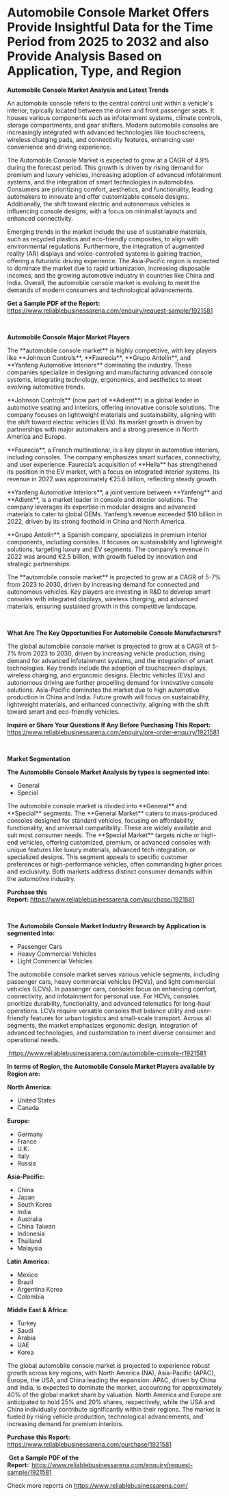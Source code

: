 <p><h1>Automobile Console Market Offers Provide Insightful Data for the Time Period from 2025 to 2032 and also Provide Analysis Based on Application, Type, and Region</h1></p><p><strong>Automobile Console Market Analysis and Latest Trends</strong></p>
<p><p>An automobile console refers to the central control unit within a vehicle's interior, typically located between the driver and front passenger seats. It houses various components such as infotainment systems, climate controls, storage compartments, and gear shifters. Modern automobile consoles are increasingly integrated with advanced technologies like touchscreens, wireless charging pads, and connectivity features, enhancing user convenience and driving experience.</p><p>The Automobile Console Market is expected to grow at a CAGR of 4.9% during the forecast period. This growth is driven by rising demand for premium and luxury vehicles, increasing adoption of advanced infotainment systems, and the integration of smart technologies in automobiles. Consumers are prioritizing comfort, aesthetics, and functionality, leading automakers to innovate and offer customizable console designs. Additionally, the shift toward electric and autonomous vehicles is influencing console designs, with a focus on minimalist layouts and enhanced connectivity.</p><p>Emerging trends in the market include the use of sustainable materials, such as recycled plastics and eco-friendly composites, to align with environmental regulations. Furthermore, the integration of augmented reality (AR) displays and voice-controlled systems is gaining traction, offering a futuristic driving experience. The Asia-Pacific region is expected to dominate the market due to rapid urbanization, increasing disposable incomes, and the growing automotive industry in countries like China and India. Overall, the automobile console market is evolving to meet the demands of modern consumers and technological advancements.</p></p>
<p><strong>Get a Sample PDF of the Report:&nbsp;</strong> <a href="https://www.reliablebusinessarena.com/enquiry/request-sample/1921581?utm_campaign=1766&utm_medium=2&utm_source=Github&utm_content=ia&utm_term=22012025&utm_id=automobile-console">https://www.reliablebusinessarena.com/enquiry/request-sample/1921581</a></p>
<p>&nbsp;</p>
<p><strong>Automobile Console Major Market Players</strong></p>
<p><p>The **automobile console market** is highly competitive, with key players like **Johnson Controls**, **Faurecia**, **Grupo Antolín**, and **Yanfeng Automotive Interiors** dominating the industry. These companies specialize in designing and manufacturing advanced console systems, integrating technology, ergonomics, and aesthetics to meet evolving automotive trends.</p><p>**Johnson Controls** (now part of **Adient**) is a global leader in automotive seating and interiors, offering innovative console solutions. The company focuses on lightweight materials and sustainability, aligning with the shift toward electric vehicles (EVs). Its market growth is driven by partnerships with major automakers and a strong presence in North America and Europe.</p><p>**Faurecia**, a French multinational, is a key player in automotive interiors, including consoles. The company emphasizes smart surfaces, connectivity, and user experience. Faurecia’s acquisition of **Hella** has strengthened its position in the EV market, with a focus on integrated interior systems. Its revenue in 2022 was approximately €25.6 billion, reflecting steady growth.</p><p>**Yanfeng Automotive Interiors**, a joint venture between **Yanfeng** and **Adient**, is a market leader in console and interior solutions. The company leverages its expertise in modular designs and advanced materials to cater to global OEMs. Yanfeng’s revenue exceeded $10 billion in 2022, driven by its strong foothold in China and North America.</p><p>**Grupo Antolín**, a Spanish company, specializes in premium interior components, including consoles. It focuses on sustainability and lightweight solutions, targeting luxury and EV segments. The company’s revenue in 2022 was around €2.5 billion, with growth fueled by innovation and strategic partnerships.</p><p>The **automobile console market** is projected to grow at a CAGR of 5-7% from 2023 to 2030, driven by increasing demand for connected and autonomous vehicles. Key players are investing in R&D to develop smart consoles with integrated displays, wireless charging, and advanced materials, ensuring sustained growth in this competitive landscape.</p></p>
<p>&nbsp;</p>
<p><strong>What Are The Key Opportunities For Automobile Console Manufacturers?</strong></p>
<p><p>The global automobile console market is projected to grow at a CAGR of 5-7% from 2023 to 2030, driven by increasing vehicle production, rising demand for advanced infotainment systems, and the integration of smart technologies. Key trends include the adoption of touchscreen displays, wireless charging, and ergonomic designs. Electric vehicles (EVs) and autonomous driving are further propelling demand for innovative console solutions. Asia-Pacific dominates the market due to high automotive production in China and India. Future growth will focus on sustainability, lightweight materials, and enhanced connectivity, aligning with the shift toward smart and eco-friendly vehicles.</p></p>
<p><strong>Inquire or Share Your Questions If Any Before Purchasing This Report:</strong> <a href="https://www.reliablebusinessarena.com/enquiry/pre-order-enquiry/1921581?utm_campaign=1766&utm_medium=2&utm_source=Github&utm_content=ia&utm_term=22012025&utm_id=automobile-console">https://www.reliablebusinessarena.com/enquiry/pre-order-enquiry/1921581</a></p>
<p>&nbsp;</p>
<p><strong>Market Segmentation</strong></p>
<p><strong>The Automobile Console Market Analysis by types is segmented into:</strong></p>
<p><ul><li>General</li><li>Special</li></ul></p>
<p><p>The automobile console market is divided into **General** and **Special** segments. The **General Market** caters to mass-produced consoles designed for standard vehicles, focusing on affordability, functionality, and universal compatibility. These are widely available and suit most consumer needs. The **Special Market** targets niche or high-end vehicles, offering customized, premium, or advanced consoles with unique features like luxury materials, advanced tech integration, or specialized designs. This segment appeals to specific customer preferences or high-performance vehicles, often commanding higher prices and exclusivity. Both markets address distinct consumer demands within the automotive industry.</p></p>
<p><strong>Purchase this Report:&nbsp;</strong><a href="https://www.reliablebusinessarena.com/purchase/1921581?utm_campaign=1766&utm_medium=2&utm_source=Github&utm_content=ia&utm_term=22012025&utm_id=automobile-console">https://www.reliablebusinessarena.com/purchase/1921581</a></p>
<p>&nbsp;</p>
<p><strong>The Automobile Console Market Industry Research by Application is segmented into:</strong></p>
<p><ul><li>Passenger Cars</li><li>Heavy Commercial Vehicles</li><li>Light Commercial Vehicles</li></ul></p>
<p><p>The automobile console market serves various vehicle segments, including passenger cars, heavy commercial vehicles (HCVs), and light commercial vehicles (LCVs). In passenger cars, consoles focus on enhancing comfort, connectivity, and infotainment for personal use. For HCVs, consoles prioritize durability, functionality, and advanced telematics for long-haul operations. LCVs require versatile consoles that balance utility and user-friendly features for urban logistics and small-scale transport. Across all segments, the market emphasizes ergonomic design, integration of advanced technologies, and customization to meet diverse consumer and operational needs.</p></p>
<p><a href="https://www.reliablebusinessarena.com/automobile-console-r1921581?utm_campaign=1766&utm_medium=2&utm_source=Github&utm_content=ia&utm_term=22012025&utm_id=automobile-console">&nbsp;https://www.reliablebusinessarena.com/automobile-console-r1921581</a></p>
<p><strong>In terms of Region, the Automobile Console Market Players available by Region are:</strong></p>
<p>
    <p> <strong> North America: </strong>
        <ul>
            <li>United States</li>
            <li>Canada</li>
        </ul>
        </p> 
    <p> <strong> Europe: </strong>
        <ul>
            <li>Germany</li>
            <li>France</li>
            <li>U.K.</li>
            <li>Italy</li>
            <li>Russia</li>
        </ul>
        </p> 
    <p> <strong> Asia-Pacific: </strong>
        <ul>
            <li>China</li>
            <li>Japan</li>
            <li>South Korea</li>
            <li>India</li>
            <li>Australia</li>
            <li>China Taiwan</li>
            <li>Indonesia</li>
            <li>Thailand</li>
            <li>Malaysia</li>
        </ul>
        </p> 
    <p> <strong> Latin America: </strong>
        <ul>
            <li>Mexico</li>
            <li>Brazil</li>
            <li>Argentina Korea</li>
            <li>Colombia</li>
        </ul>
        </p> 
    <p> <strong> Middle East & Africa: </strong>
        <ul>
            <li>Turkey</li>
            <li>Saudi</li>
            <li>Arabia</li>
            <li>UAE</li>
            <li>Korea</li>
        </ul>
    </p>
    </p>
<p><p>The global automobile console market is projected to experience robust growth across key regions, with North America (NA), Asia-Pacific (APAC), Europe, the USA, and China leading the expansion. APAC, driven by China and India, is expected to dominate the market, accounting for approximately 40% of the global market share by valuation. North America and Europe are anticipated to hold 25% and 20% shares, respectively, while the USA and China individually contribute significantly within their regions. The market is fueled by rising vehicle production, technological advancements, and increasing demand for premium interiors.</p></p>
<p><strong>Purchase this Report: </strong><a href="https://www.reliablebusinessarena.com/purchase/1921581?utm_campaign=1766&utm_medium=2&utm_source=Github&utm_content=ia&utm_term=22012025&utm_id=automobile-console">https://www.reliablebusinessarena.com/purchase/1921581</a></p>
<p>&nbsp;<strong>Get a Sample PDF of the Report:&nbsp;&nbsp;</strong><a href="https://www.reliablebusinessarena.com/enquiry/request-sample/1921581?utm_campaign=1766&utm_medium=2&utm_source=Github&utm_content=ia&utm_term=22012025&utm_id=automobile-console">https://www.reliablebusinessarena.com/enquiry/request-sample/1921581</a></p>
<p><strong></strong></p>
<p>Check more reports on <a href="https://www.reliablebusinessarena.com/?utm_campaign=1766&utm_medium=2&utm_source=Github&utm_content=ia&utm_term=22012025&utm_id=automobile-console">https://www.reliablebusinessarena.com/</a></p>